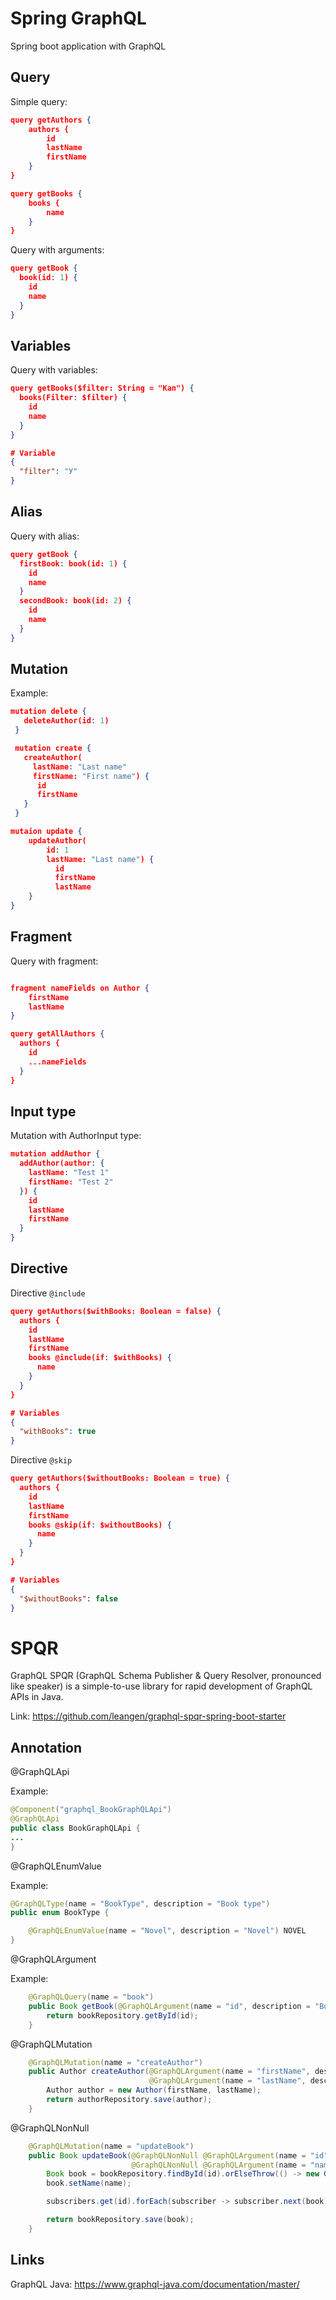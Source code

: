 # Spring GraphQL
Spring boot application with GraphQL

## Query

Simple query:
```json
query getAuthors {
    authors {
        id
        lastName
        firstName
    }
}

query getBooks {
    books {
        name
    }
}
```

Query with arguments:
```json
query getBook {
  book(id: 1) {
    id
    name
  }
}
```

## Variables

Query with variables:
```json
query getBooks($filter: String = "Кап") {
  books(Filter: $filter) {
    id
    name
  }
}

# Variable
{
  "filter": "У"
}
```

## Alias

Query with alias:
```json
query getBook {
  firstBook: book(id: 1) {
    id
    name
  }
  secondBook: book(id: 2) {
    id
    name
  }
}
```

## Mutation

Example:
```json
mutation delete {
   deleteAuthor(id: 1)
 }

 mutation create {
   createAuthor(
     lastName: "Last name"
     firstName: "First name") {
      id
      firstName
   }
 }

mutaion update {
	updateAuthor(
		id: 1
		lastName: "Last name") {
		  id
          firstName
		  lastName
	}
}
```

## Fragment 

Query with fragment:
```json

fragment nameFields on Author {
	firstName
	lastName
}

query getAllAuthors {
  authors {
    id
    ...nameFields
  }
}

```


## Input type

Mutation with AuthorInput type:

```json
mutation addAuthor {
  addAuthor(author: {
    lastName: "Test 1"
    firstName: "Test 2"
  }) {
    id
    lastName
    firstName
  }
}
```

## Directive

Directive `@include`

```json
query getAuthors($withBooks: Boolean = false) {
  authors {
    id
    lastName
    firstName
    books @include(if: $withBooks) {
      name
    }
  }
}

# Variables
{
  "withBooks": true
}
```

Directive `@skip`

```json
query getAuthors($withoutBooks: Boolean = true) {
  authors {
    id
    lastName
    firstName
    books @skip(if: $withoutBooks) {
      name
    }
  }
}

# Variables
{
  "$withoutBooks": false
}
```

# SPQR

GraphQL SPQR (GraphQL Schema Publisher & Query Resolver, pronounced like speaker) is a simple-to-use library for rapid development of GraphQL APIs in Java.

Link: https://github.com/leangen/graphql-spqr-spring-boot-starter

## Annotation

@GraphQLApi

Example:

```java
@Component("graphql_BookGraphQLApi")
@GraphQLApi
public class BookGraphQLApi {
...
}
```

@GraphQLEnumValue

Example: 
```java
@GraphQLType(name = "BookType", description = "Book type")
public enum BookType {

    @GraphQLEnumValue(name = "Novel", description = "Novel") NOVEL
}
```

@GraphQLArgument

Example:
```java
    @GraphQLQuery(name = "book")
    public Book getBook(@GraphQLArgument(name = "id", description = "Book ID") Integer id) {
        return bookRepository.getById(id);
    }
```

@GraphQLMutation

```java
    @GraphQLMutation(name = "createAuthor")
    public Author createAuthor(@GraphQLArgument(name = "firstName", description = "First name") String firstName,
                               @GraphQLArgument(name = "lastName", description = "Last name") String lastName) {
        Author author = new Author(firstName, lastName);
        return authorRepository.save(author);
    }
```

@GraphQLNonNull

```java
    @GraphQLMutation(name = "updateBook")
    public Book updateBook(@GraphQLNonNull @GraphQLArgument(name = "id", description = "Book ID") Integer id,
                           @GraphQLNonNull @GraphQLArgument(name = "name", description = "Book name") String name) {
        Book book = bookRepository.findById(id).orElseThrow(() -> new GraphQLException("Book not found"));
        book.setName(name);

        subscribers.get(id).forEach(subscriber -> subscriber.next(book));

        return bookRepository.save(book);
    }
```

## Links

GraphQL Java: https://www.graphql-java.com/documentation/master/